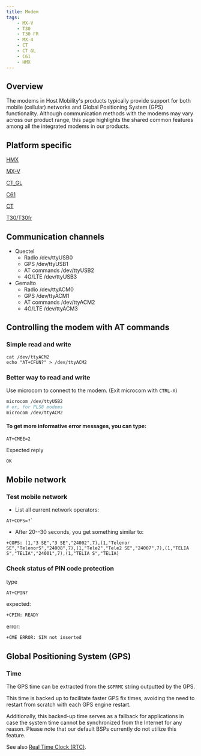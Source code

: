 ```yaml
---
title: Modem
tags:
    - MX-V
    - T30
    - T30 FR
    - MX-4
    - CT
    - CT GL
    - C61
    - HMX
---
```

## Overview

The modems in Host Mobility's products typically provide support for both mobile (cellular) networks and Global Positioning System (GPS) functionality. Although communication methods with the modems may vary across our product range, this page highlights the shared common features among all the integrated modems in our products.

## Platform specific

[HMX](../hmx/modem.md)

[MX-V](../mxv/modem.md)

[CT_GL](../ctgl/modem.md)

[C61](../c61/modem.md)

[CT](../mx4/modem.md)

[T30/T30fr](../mx4/modem.md)

## Communication channels
- Quectel
    - Radio /dev/ttyUSB0
    - GPS   /dev/ttyUSB1
    - AT commands  /dev/ttyUSB2
    - 4G/LTE /dev/ttyUSB3
- Gemalto
    - Radio /dev/ttyACM0
    - GPS   /dev/ttyACM1
    - AT commands  /dev/ttyACM2
    - 4G/LTE /dev/ttyACM3

## Controlling the modem with AT commands

### Simple read and write
```
cat /dev/ttyACM2
echo "AT+CFUN?" > /dev/ttyACM2
```

### Better way to read and write

Use microcom to connect to the modem. (Exit microcom with `CTRL-X`)

```bash
microcom /dev/ttyUSB2
# or, for PLS8 modems
microcom /dev/ttyACM2
```

#### To get more informative error messages, you can type:
```
AT+CMEE=2
```

Expected reply
```bash
OK
```

## Mobile network

### Test mobile network

* List all current network operators:
```
AT+COPS=?`
```

* After 20--30 seconds, you get something similar to:

```
+COPS: (1,"3 SE","3 SE","24002",7),(1,"Telenor SE","TelenorS","24008",7),(1,"Tele2","Tele2 SE","24007",7),(1,"TELIA S","TELIA","24001",7),(1,"TELIA S","TELIA)
```

### Check status of PIN code protection

type
```bash
AT+CPIN?
```
expected:
```bash
+CPIN: READY
```
error:
```bash
+CME ERROR: SIM not inserted
```

## Global Positioning System (GPS)

### Time

The GPS time can be extracted from the `$GPRMC` string outputted by the GPS.

This time is backed up to facilitate faster GPS fix times, avoiding the need to restart from scratch with each GPS engine restart.

Additionally, this backed-up time serves as a fallback for applications in case the system time cannot be synchronized from the Internet for any reason. Please note that our default BSPs currently do not utilize this feature.

See also [Real Time Clock (RTC)](../rtc.md).
